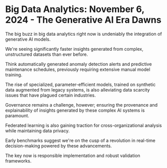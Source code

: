 # Big Data Analytics: November 6, 2024 - The Generative AI Era Dawns

The big buzz in big data analytics right now is undeniably the integration of generative AI models.

We're seeing significantly faster insights generated from complex, unstructured datasets than ever before.

Think automatically generated anomaly detection alerts and predictive maintenance schedules, previously requiring extensive manual model training.

The rise of specialized, parameter-efficient models, trained on synthetic data augmented from legacy systems, is also alleviating data scarcity issues that have plagued certain industries.

Governance remains a challenge, however; ensuring the provenance and explainability of insights generated by these complex AI systems is paramount.

Federated learning is also gaining traction for cross-organizational analysis while maintaining data privacy.

Early benchmarks suggest we're on the cusp of a revolution in real-time decision-making powered by these advancements.

The key now is responsible implementation and robust validation frameworks.

